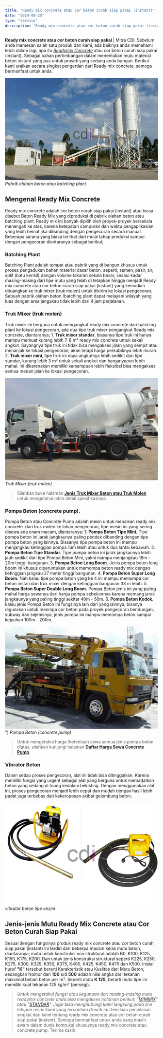 ```yaml
---
title: "Ready mix concrete atau cor beton curah siap pakai (instant)"
date: "2024-09-25"
type: "service"
description: "Ready mix concrete atau cor beton curah siap pakai (instant). Demikian penjelasan singkat dari kami tentang ready mix concrete atau cor beton curah siap paka..."
---
```


**Ready mix concrete atau cor beton curah siap pakai** | Mitra CDI. Sebelum anda memesan salah satu produk dari kami, ada baiknya anda memahami lebih dalam lagi, apa itu [_Readymix Concrete_](/blog/mengenal-beton-rakitan-atau-pracetak "Mengenal Beton Rakitan atau Pracetak") atau cor beton curah siap pakai (instant). Sebagai bahan pertimbangan dalam menentukan mutu material beton instant yang pas untuk proyek yang sedang anda bangun. Berikut kami uraikan secara singkat pengertian dari Ready mix concrete, semoga bermanfaat untuk anda.

![Ready mix concrete atau cor beton curah siap pakai ](/images/blog/Lokasi-Plant-Ready-Mix-Beton.jpg)
*Pabrik olahan beton atau batching plant*

## Mengenal Ready Mix Concrete
Ready mix concrete adalah cor beton curah siap pakai (instant) atau biasa disebut Beton Ready Mix yang diproduksi di pabrik olahan beton atau batching plant. Ready mix ini banyak dipilih oleh proyek-proyek bersekala menengah ke atas, karena ketepatan campuran dan waktu pengaplikasian yang lebih hemat jika dibanding dengan pengecoran secara manual. Beberapa sarana yang biasa terlibat dari mulai tahap produksi sampai dengan pengecoran diantaranya sebagai berikut;

### Batching Plant
    
Batching Plant adalah tempat atau pabrik yang di bangun khusus untuk proses pengadukan bahan material dasar beton, seperti; semen, pasir, air, split (batu kerikil) dengan volume takaran sekala besar, sesaui kadar masing-masing dari tipe mutu yang telah di tetapkan hingga menjadi Ready mix concrete atau cor beton curah siap pakai (instant) yang kemudian dituangkan ke truk mixer (truk molen) untuk dikirim ke lokasi pengecoran. Sebuah pabrik olahan beton /batching plant dapat melayani wilayah yang luas dengan area jangakau tidak lebih dari 4 jam perjalanan.

### Truk Mixer (truk molen)
    
Truk mixer ini berguna untuk mengangkut ready mix concrete dari batching plant ke lokasi pengecoran, ada dua tipe truk mixer pengangkut Ready mix concrete, diantaranya;
1\. **Truk mixer standar**, biasanya tipe truk ini hanya mampu memuat kurang lebih 7-8 m³ ready mix concrete untuk sekali angkut. Sayangnya tipe truk ini tidak bisa mengakses jalan yang sempit atau menanjak ke lokasi pengecoran, akan tetapi harga perkubiknya lebih murah.
2\. **Truk mixer mini**, tipe truk ini daya angkutnya lebih sedikit dari tipe standar, kurang lebih 3 m³ untuk sekali angkut dan harganyapun lebih mahal. Ini dikarenakan memiliki kemampuan lebih fleksibel bisa mengakses semua medan jalan ke lokasi pengecoran.

![standard-k-125](/images/blog/standard-k-125.jpg)
*Truk Mixer (truk molen)*

> Silahkan buka halaman **[Jenis Truk Mixer Beton atau Truk Molen](/bengkel-karoseri)** untuk mengetahui lebih detail spesifikasinya.

### Pompa Beton (concrete pump).
    
Pompa Beton atau Concrete Pump adalah mesin untuk menaikan ready mix concrete  dari truk molen ke lahan pengecoran, tipe mesin ini yang sering disewa ada enam macam, diantaranya;
1\. **Pompa Beton Tipe Mini.** Tipe pompa beton ini jarak jangkaunya paling pendek dibanding dengan tipe pompa beton yang lainnya. Biasanya tipe pompa beton ini mampu menjangkau ketinggian pompa 16m lebih atau untuk dua lantai kebawah.
2\. **Pompa Beton Tipe Standar.** Tipe pompa beton ini jarak jangkaunya lebih jauh sedikit dari tipe Pompa Beton Mini, yakni mampu menjangkau 18m - 20m tinggi bangunan.
3\. **Pompa Beton Long Boom.** Jenis pompa beton long boom ini khusus diperuntukan untuk memompa beton ready mix dengan ketinggian jangkau 27 meter tinggi bangunan.
4\. **Pompa Beton Super Long Boom.** Nah kalau tipe pompa beton yang ke 4 ini mampu memompa cor beton instan dari truk mixer dengan ketinggian bangunan 33 m lebih.
5\. **Pompa Beton Super Double Long Boom.** Pompa Beton jenis ini yang paling mahal harga sewanya dari harga pompa sebelumnya karena memang jarak jangkaunya yang paling tinggi sekitar 40m - 50m.
6\. **Pompa Beton Kodok.** kalau jenis Pompa Beton ini fungsinya lain dari yang lainnya, bisanya digunakan untuk meompa cor beton pada proyek pengecoran bendungan, subway dan sejenisnya, jenis pompa ini mampu memompa beton sampai kejauhan 100m - 200m.

![Pompa Beton (concrete pump)](/images/blog/concrete-pump-mini.jpg)")
*Pompa Beton (concrete pump)*

> Untuk mengetahui harga /ketentuan sewa semua jenis pompa beton diatas, silahkan kunjungi halaman [**Daftar Harga Sewa Concrete Pump**](/page/daftar-harga-rental-pompa-beton-dan-readymix-cor).

### Vibrator Beton
    
Dalam setiap proses pengecoran, alat ini tidak bisa ditinggalkan. Karena memiliki fungsi yang urgent sebagai alat yang berguna untuk memadatkan beton yang sedang di tuang kedalam bekisting. Dengan menggunakan alat ini, proses pengecoran menjadi lebih cepat dan mudah dengan hasil lebih padat juga terbebas dari kekeroposan akibat gelembung beton.

![sewa-vibrator-bensin](/images/blog/sewa-vibrator-bensin.jpg)
*vibrator beton tipe enzim*

## Jenis-jenis Mutu Ready Mix Concrete atau Cor Beton Curah Siap Pakai
Sesuai dengan fungsinya produk ready mix concrete atau cor beton curah siap pakai (instant) ini terdiri dari beberpa macam kelas mutu beton, diantaranya; mutu untuk konstruksi non struktural adalah B0, K100, K125, K150, K175, K200. Dan untuk jenis konstruksi struktural seperti K225, K250, K275, K300, K325, K350, K375, K400, K425, K450, K475 dan K500. Inisial huruf **"K"** tersebut berarti Karakteristik atau Kualitas dari Mutu Beton, sedangkan Nomor dari **100** s/d **500** adalah nilai angka dari tekanan maksimal beban beton per m². Seperti mutu **K 125,** berarti mutu tipe ini memiliki kuat tekanan 125 kg/m² (persegi).
> _Untuk mengetahui fungsi atau kegunaan dari masing-masing mutu readymix concrete anda bisa mengakses halaman berikut; "[MINIMIX](/minimix "minimix concrete")" atau "[STANDAR](/standard "readymix concrete standar")". Juga bisa menghubungi kami langsung pada line telepon resmi kami yang tercantum di web ini_
Demikian penjelasan singkat dari kami tentang ready mix concrete atau cor beton curah siap pakai (instant). Semoga bermanfaat untuk anda yang masih awam dalam dunia kontruksi khususnya ready mix concrete atau concrete pump. Terima kasih.
